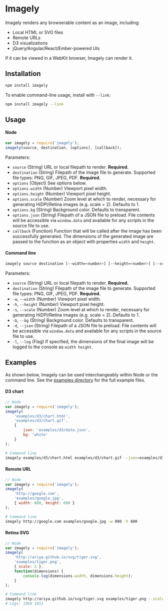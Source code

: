 Imagely
=======
Imagely renders any browserable content as an image, including:

- Local HTML or SVG files
- Remote URLs
- D3 visualizations
- jQuery/Angular/React/Ember-powered UIs

If it can be viewed in a WebKit browser, Imagely can render it.


Installation
------------
```sh
npm install imagely
```

To enable command-line usage, install with `--link`:
```sh
npm install imagely --link
```


Usage
-----

#### Node
```js
var imagely = require('imagely');
imagely(source, destination, [options], [callback]);
```

Parameters:

- `source` (String) URL or local filepath to render. **Required.**
- `destination` (String) Filepath of the image file to generate. Supported file types: PNG, GIF, JPEG, PDF. **Required.**
- `options` (Object) See options below.
- `options.width` (Number) Viewport pixel width.
- `options.height` (Number) Viewport pixel height.
- `options.scale` (Number) Zoom level at which to render, necessary for generating HiDPI/Retina images (e.g. scale = 2). Defaults to 1.
- `options.bg` (String) Background color. Defaults to transparent.
- `options.json` (String) Filepath of a JSON file to preload. File contents will be accessible via `window.data` and available for any scripts in the source file to use.
- `callback` (Function) Function that will be called after the image has been successfully generated. The dimensions of the generated image are passed to the function as an object with properties `width` and `height`.


#### Command line
```sh
imagely source destination [--width=<number>] [--height=<number>] [--scale=<number>] [--bg=<color>] [--json=<path>] [--log]
```

Parameters:

- `source` (String) URL or local filepath to render. **Required.**
- `destination` (String) Filepath of the image file to generate. Supported file types: PNG, GIF, JPEG, PDF. **Required.**
- `-w`, `--width` (Number) Viewport pixel width.
- `-h`, `--height` (Number) Viewport pixel height.
- `-s`, `--scale` (Number) Zoom level at which to render, necessary for generating HiDPI/Retina images (e.g. scale = 2). Defaults to 1.
- `-b`, `--bg` (String) Background color. Defaults to transparent.
- `-d`, `--json` (String) Filepath of a JSON file to preload. File contents will be accessible via `window.data` and available for any scripts in the source file to use.
- `-l`, `--log` (Flag) If specified, the dimensions of the final image will be logged to the console as `width height`.


Examples
--------
As shown below, Imagely can be used interchangeably within Node or the command line. See the [examples directory](examples) for the full example files.

#### D3 chart
```js
// Node
var imagely = require('imagely');
imagely(
	'examples/d3/chart.html',
	'examples/d3/chart.gif',
	{
		json: 'examples/d3/data.json',
		bg: 'white'
	}
);
```
```sh
# Command line
imagely examples/d3/chart.html examples/d3/chart.gif --json=examples/d3/data.json --bg=white
```

#### Remote URL
```js
// Node
var imagely = require('imagely');
imagely(
	'http://google.com',
	'examples/google.jpg',
	{ width: 800, height: 600 }
);
```
```sh
# Command line
imagely http://google.com examples/google.jpg -w 800 -h 600
```

#### Retina SVG
```js
// Node
var imagely = require('imagely');
imagely(
	'http://ariya.github.io/svg/tiger.svg',
	'examples/tiger.png',
	{ scale: 2 },
	function(dimensions) {
		console.log(dimensions.width, dimensions.height);
	}
);
```
```sh
# Command line
imagely http://ariya.github.io/svg/tiger.svg examples/tiger.png --scale=2 --log
# Logs: 1004 1051
```
